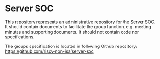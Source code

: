 
# Server SOC

This repository represents an administrative repository for the Server SOC.  
It should contain documents to facilitate the group function, e.g. meeting minutes and supporting documents.
It should not contain code nor specifications.

The groups specification is located in following Github repository:
       https://github.com/riscv-non-isa/server-soc

